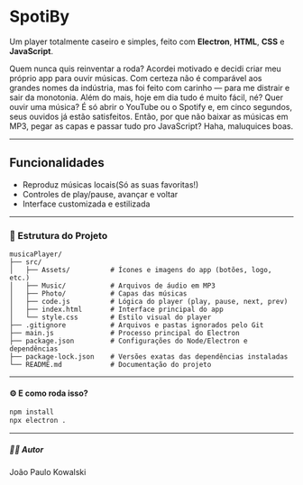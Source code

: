 # SpotiBy

Um player totalmente caseiro e simples, feito com **Electron**, **HTML**, **CSS** e **JavaScript**. 

Quem nunca quis reinventar a roda? Acordei motivado e decidi criar meu próprio app para ouvir músicas. Com certeza não é comparável aos grandes nomes da indústria, mas foi feito com carinho — para me distrair e sair da monotonia.
Além do mais, hoje em dia tudo é muito fácil, né? Quer ouvir uma música? É só abrir o YouTube ou o Spotify e, em cinco segundos, seus ouvidos já estão satisfeitos.
Então, por que não baixar as músicas em MP3, pegar as capas e passar tudo pro JavaScript? Haha, maluquices boas.

------------------------------------------------

##  Funcionalidades

- Reproduz músicas locais(Só as suas favoritas!)
- Controles de play/pause, avançar e voltar  
- Interface customizada e estilizada  

------------------------------------------------

### 📁 Estrutura do Projeto

```text
musicaPlayer/
├── src/                 
│   ├── Assets/          # Ícones e imagens do app (botões, logo, etc.)
│   ├── Music/           # Arquivos de áudio em MP3
│   ├── Photo/           # Capas das músicas
│   ├── code.js          # Lógica do player (play, pause, next, prev)
│   ├── index.html       # Interface principal do app
│   └── style.css        # Estilo visual do player
├── .gitignore           # Arquivos e pastas ignorados pelo Git
├── main.js              # Processo principal do Electron
├── package.json         # Configurações do Node/Electron e dependências
├── package-lock.json    # Versões exatas das dependências instaladas
└── README.md            # Documentação do projeto 
```
------------------------------------------------

#### ⚙️ E como roda isso?

```bash
npm install
npx electron .
```
------------------------------------------------

##### 👨‍💻 Autor

João Paulo Kowalski
